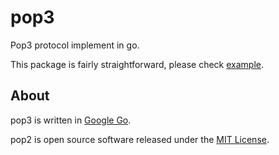 pop3
====

Pop3 protocol implement in go.

This package is fairly straightforward, please check [example](https://github.com/fairlyblank/pop3/blob/master/example/main.go).

About
-----
pop3 is written in [Google Go](http://golang.org/).

pop2 is open source software released under the [MIT License](https://github.com/fairlyblank/pop3/blob/master/LICENSE).

